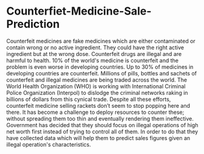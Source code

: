 # Counterfiet-Medicine-Sale-Prediction

Counterfeit medicines are fake medicines which are either contaminated or contain wrong or no active ingredient. They could have the right active ingredient but at the wrong dose. Counterfeit drugs are illegal and are harmful to health. 10% of the world's medicine is counterfeit and the problem is even worse in developing countries. Up to 30% of medicines in developing countries are counterfeit.
Millions of pills, bottles and sachets of counterfeit and illegal medicines are being traded across the world. The World Health Organization (WHO) is working with International Criminal Police Organization (Interpol) to dislodge the criminal networks raking in billions of dollars from this cynical trade.
Despite all these efforts, counterfeit medicine selling rackets don’t seem to stop popping here and there. It has become a challenge to deploy resources to counter these; without spreading them too thin and eventually rendering them ineffective. Government has decided that they should focus on illegal operations of high net worth first instead of trying to control all of them. In order to do that they have collected data which will help them to predict sales figures given an illegal operation's characteristics.

